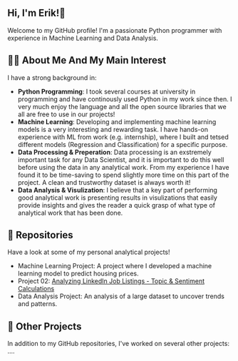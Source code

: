 ##  Hi, I'm Erik!👋
Welcome to my GitHub profile! 
I'm a passionate Python programmer with experience in Machine Learning and Data Analysis. 

## 🧑‍💻 About Me And My Main Interest 
I have a strong background in:
- **Python Programming**: I took several courses at university in programming and have continously used Python in my work since then. I very much enjoy the language and all the open source libraries that we all are free to use in our projects! 
- **Machine Learning**: Developing and implementing machine learning models is a very interesting and rewarding task. I have hands-on experience with ML from work (e.g. internship), where I built and tetsed different models (Regression and Classification) for a specific purpose.  
- **Data Processing & Preperation**: Data processing is an exstremely important task for any Data Scientist, and it is important to do this well before using the data in any analytical work. From my experience I have found it to be time-saving to spend slightly more time on this part of the project. A clean and trustworthy dataset is always worth it! 
- **Data Analysis & Visulization**: I believe that a key part of performing good analytical work is presenting results in visulizations that easily provide insights and gives the reader a quick grasp of what type of analytical work that has been done. 

## 📂 Repositories
Have a look at some of my personal analytical projects! 

- Machine Learning Project: A project where I developed a machine learning model to predict housing prices.
- Project 02: [Analyzing LinkedIn Job Listings - Topic & Sentiment Calculations](https://github.com/Er-F/02_Project_Analysis)
- Data Analysis Project: An analysis of a large dataset to uncover trends and patterns.

## 🚀 Other Projects

In addition to my GitHub repositories, I've worked on several other projects:
....

